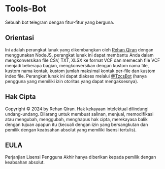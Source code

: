 # Tools-Bot
Sebuah bot telegram dengan fitur-fitur yang berguna.
## Orientasi
Ini adalah perangkat lunak yang dikembangkan oleh <a href='https://t.me/kcpix' target='_blank'>Rehan Qiran</a> dengan menggunakan NodeJS, perangkat lunak ini dapat membantu Anda dalam mengkonversikan file CSV, TXT, XLSX ke format VCF dan memecah file VCF menjadi beberapa bagian, mengkonversikan dengan kustom nama file, kustom nama kontak, kustom jumlah maksimal kontak per-file dan kustom index file. Perangkat lunak ini dapat diakses melalui <a href='https://t.me/tzcsbot' target='_blank'>@TzcsBot</a> (hanya pengguna yang memiliki izin otoritas yang dapat mengaksesnya).
## Hak Cipta
Copyright © 2024 by Rehan Qiran. Hak kekayaan intelektual dilindungi undang-undang. Dilarang untuk membuat salinan, menjual, memodifikasi atau mengubah, menggubah, menghapus hak cipta, merekayasa balik dengan tujuan apapun itu (kecuali dengan izin yang bersangkutan dan pemilik dengan keabsahan absolut yang memiliki lisensi tertulis).
## EULA
Perjanjian Lisensi Pengguna Akhir hanya diberikan kepada pemilik dengan keabsahan absolut.